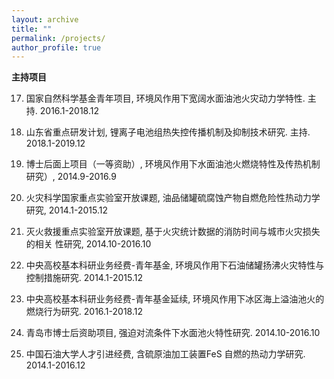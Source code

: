 ```yaml
---
layout: archive
title: ""
permalink: /projects/
author_profile: true
---
```




**主持项目**

17. 国家自然科学基金青年项目, 环境风作用下宽阔水面油池火灾动力学特性. 主持. 2016.1-2018.12

27. 山东省重点研发计划, 锂离子电池组热失控传播机制及抑制技术研究. 主持. 2018.1-2019.12

37. 博士后面上项目（一等资助）, 环境风作用下水面油池火燃烧特性及传热机制研究）, 2014.9-2016.9

47. 火灾科学国家重点实验室开放课题, 油品储罐硫腐蚀产物自燃危险性热动力学研究, 2014.1-2015.12

57. 灭火救援重点实验室开放课题, 基于火灾统计数据的消防时间与城市火灾损失的相关 性研究, 2014.10-2016.10

67. 中央高校基本科研业务经费-青年基金, 环境风作用下石油储罐扬沸火灾特性与控制措施研究. 2014.1-2015.12

77. 中央高校基本科研业务经费-青年基金延续, 环境风作用下冰区海上溢油池火的燃烧行为研究. 2016.1-2018.12

87. 青岛市博士后资助项目, 强迫对流条件下水面池火特性研究. 2014.10-2016.10

97. 中国石油大学人才引进经费, 含硫原油加工装置FeS 自燃的热动力学研究. 2014.1-2016.12

    ​

